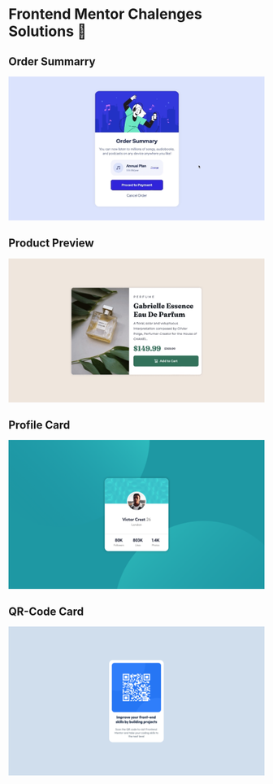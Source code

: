 # Frontend Mentor Chalenges Solutions 🌟
 
## Order Summarry

![](/order-summary/solution2.gif)

## Product Preview

![](/product-preview-card/solution.gif)

## Profile Card

![](/profile-card/solution.png)

## QR-Code Card

![](/qr-code-card/solution.png)
